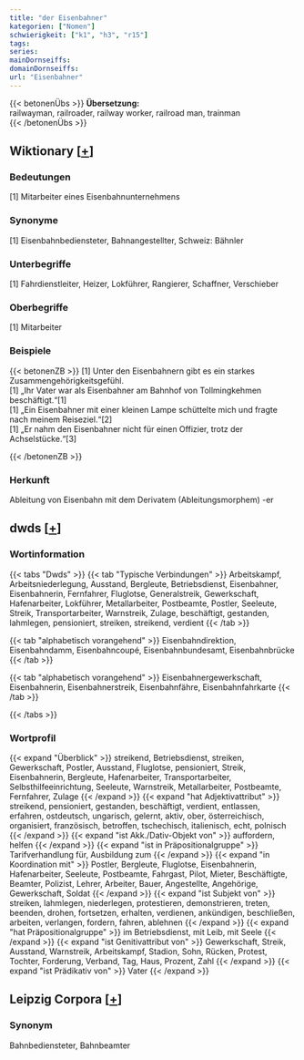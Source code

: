 ```yaml
---
title: "der Eisenbahner"
kategorien: ["Nomen"]
schwierigkeit: ["k1", "h3", "r15"]
tags:
series:
mainDornseiffs:
domainDornseiffs:
url: "Eisenbahner"
---
```


{{< betonenÜbs >}}
**Übersetzung:**  
railwayman, railroader, railway worker, railroad man, trainman  
{{< /betonenÜbs >}}

## Wiktionary [[+](https://de.wiktionary.org/wiki/Eisenbahner)]

### Bedeutungen
[1] Mitarbeiter eines Eisenbahnunternehmens  

### Synonyme
[1] Eisenbahnbediensteter, Bahnangestellter, Schweiz: Bähnler  

### Unterbegriffe
[1] Fahrdienstleiter, Heizer, Lokführer, Rangierer, Schaffner, Verschieber  

### Oberbegriffe
[1] Mitarbeiter  

### Beispiele
{{< betonenZB >}}
[1] Unter den Eisenbahnern gibt es ein starkes Zusammengehörigkeitsgefühl.  
[1] „Ihr Vater war als Eisenbahner am Bahnhof von Tollmingkehmen beschäftigt.“[1]  
[1] „Ein Eisenbahner mit einer kleinen Lampe schüttelte mich und fragte nach meinem Reiseziel.“[2]  
[1] „Er nahm den Eisenbahner nicht für einen Offizier, trotz der Achselstücke.“[3]  

{{< /betonenZB >}}
### Herkunft
Ableitung von Eisenbahn mit dem Derivatem (Ableitungsmorphem) -er  



## dwds [[+](https://www.dwds.de/wb/Eisenbahner)]

### Wortinformation
{{< tabs "Dwds" >}}
{{< tab "Typische Verbindungen" >}}
Arbeitskampf, Arbeitsniederlegung, Ausstand, Bergleute, Betriebsdienst, Eisenbahner, Eisenbahnerin, Fernfahrer, Fluglotse, Generalstreik, Gewerkschaft, Hafenarbeiter, Lokführer, Metallarbeiter, Postbeamte, Postler, Seeleute, Streik, Transportarbeiter, Warnstreik, Zulage, beschäftigt, gestanden, lahmlegen, pensioniert, streiken, streikend, verdient
{{< /tab >}}

{{< tab "alphabetisch vorangehend" >}}
Eisenbahndirektion, Eisenbahndamm, Eisenbahncoupé, Eisenbahnbundesamt, Eisenbahnbrücke
{{< /tab >}}

{{< tab "alphabetisch vorangehend" >}}
Eisenbahnergewerkschaft, Eisenbahnerin, Eisenbahnerstreik, Eisenbahnfähre, Eisenbahnfahrkarte
{{< /tab >}}

{{< /tabs >}}

### Wortprofil
{{< expand "Überblick" >}} streikend, Betriebsdienst, streiken, Gewerkschaft, Postler, Ausstand, Fluglotse, pensioniert, Streik, Eisenbahnerin, Bergleute, Hafenarbeiter, Transportarbeiter, Selbsthilfeeinrichtung, Seeleute, Warnstreik, Metallarbeiter, Postbeamte, Fernfahrer, Zulage {{< /expand >}}
{{< expand "hat Adjektivattribut" >}} streikend, pensioniert, gestanden, beschäftigt, verdient, entlassen, erfahren, ostdeutsch, ungarisch, gelernt, aktiv, ober, österreichisch, organisiert, französisch, betroffen, tschechisch, italienisch, echt, polnisch {{< /expand >}}
{{< expand "ist Akk./Dativ-Objekt von" >}} auffordern, helfen {{< /expand >}}
{{< expand "ist in Präpositionalgruppe" >}} Tarifverhandlung für, Ausbildung zum {{< /expand >}}
{{< expand "in Koordination mit" >}} Postler, Bergleute, Fluglotse, Eisenbahnerin, Hafenarbeiter, Seeleute, Postbeamte, Fahrgast, Pilot, Mieter, Beschäftigte, Beamter, Polizist, Lehrer, Arbeiter, Bauer, Angestellte, Angehörige, Gewerkschaft, Soldat {{< /expand >}}
{{< expand "ist Subjekt von" >}} streiken, lahmlegen, niederlegen, protestieren, demonstrieren, treten, beenden, drohen, fortsetzen, erhalten, verdienen, ankündigen, beschließen, arbeiten, verlangen, fordern, fahren, ablehnen {{< /expand >}}
{{< expand "hat Präpositionalgruppe" >}} im Betriebsdienst, mit Leib, mit Seele {{< /expand >}}
{{< expand "ist Genitivattribut von" >}} Gewerkschaft, Streik, Ausstand, Warnstreik, Arbeitskampf, Stadion, Sohn, Rücken, Protest, Tochter, Forderung, Verband, Tag, Haus, Prozent, Zahl {{< /expand >}}
{{< expand "ist Prädikativ von" >}} Vater {{< /expand >}}

## Leipzig Corpora [[+](https://corpora.uni-leipzig.de/en/res?word=Eisenbahner&corpusId=deu_newscrawl-public_2018)]


### Synonym
Bahnbediensteter, Bahnbeamter

